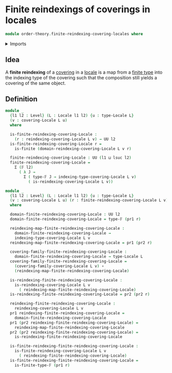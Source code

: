 # Finite reindexings of coverings in locales

```agda
module order-theory.finite-reindexing-covering-locales where
```

<details><summary>Imports</summary>

```agda
open import foundation.dependent-pair-types
open import foundation.function-types
open import foundation.universe-levels

open import order-theory.coverings-locales
open import order-theory.finite-coverings-locales
open import order-theory.locales
open import order-theory.reindexing-covering-locales

open import univalent-combinatorics.finite-types
```

</details>

## Idea

A **finite reindexing** of a [covering](order-theory.coverings-locales.md) in a
[locale](order-theory.locales.md) is a map from a
[finite type](univalent-combinatorics.finite-types.md) into the indexing type of
the covering such that the composition still yields a covering of the same
object.

## Definition

```agda
module _
  {l1 l2 : Level} (L : Locale l1 l2) {u : type-Locale L}
  (v : covering-Locale L u)
  where

  is-finite-reindexing-covering-Locale :
    (r : reindexing-covering-Locale L v) → UU l2
  is-finite-reindexing-covering-Locale r =
    is-finite (domain-reindexing-covering-Locale L v r)

  finite-reindexing-covering-Locale : UU (l1 ⊔ lsuc l2)
  finite-reindexing-covering-Locale =
    Σ (𝔽 l2)
      ( λ J →
        Σ ( type-𝔽 J → indexing-type-covering-Locale L v)
          ( is-reindexing-covering-Locale L v))

module _
  {l1 l2 : Level} (L : Locale l1 l2) {u : type-Locale L}
  (v : covering-Locale L u) (r : finite-reindexing-covering-Locale L v)
  where

  domain-finite-reindexing-covering-Locale : UU l2
  domain-finite-reindexing-covering-Locale = type-𝔽 (pr1 r)

  reindexing-map-finite-reindexing-covering-Locale :
    domain-finite-reindexing-covering-Locale →
    indexing-type-covering-Locale L v
  reindexing-map-finite-reindexing-covering-Locale = pr1 (pr2 r)

  covering-family-finite-reindexing-covering-Locale :
    domain-finite-reindexing-covering-Locale → type-Locale L
  covering-family-finite-reindexing-covering-Locale =
    (covering-family-covering-Locale L v) ∘
    (reindexing-map-finite-reindexing-covering-Locale)

  is-reindexing-finite-reindexing-covering-Locale :
    is-reindexing-covering-Locale L v
      ( reindexing-map-finite-reindexing-covering-Locale)
  is-reindexing-finite-reindexing-covering-Locale = pr2 (pr2 r)

  reindexing-finite-reindexing-covering-Locale :
    reindexing-covering-Locale L v
  pr1 reindexing-finite-reindexing-covering-Locale =
    domain-finite-reindexing-covering-Locale
  pr1 (pr2 reindexing-finite-reindexing-covering-Locale) =
    reindexing-map-finite-reindexing-covering-Locale
  pr2 (pr2 reindexing-finite-reindexing-covering-Locale) =
    is-reindexing-finite-reindexing-covering-Locale

  is-finite-reindexing-finite-reindexing-covering-Locale :
    is-finite-reindexing-covering-Locale L v
      ( reindexing-finite-reindexing-covering-Locale)
  is-finite-reindexing-finite-reindexing-covering-Locale =
    is-finite-type-𝔽 (pr1 r)
```
